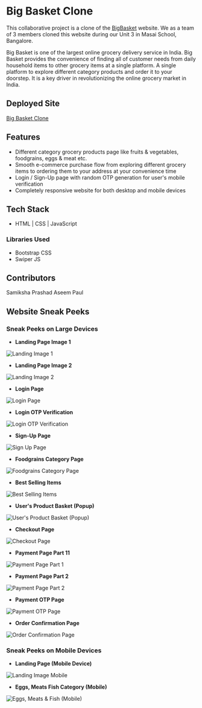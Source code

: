 # Big Basket Clone

This collaborative project is a clone of the [BigBasket](https://www.bigbasket.com/) website. We as a team of 3 members cloned this website during our Unit 3 in Masai School, Bangalore.

Big Basket is one of the largest online grocery delivery service in India. Big Basket provides the convenience of finding all of customer needs from daily household items to other grocery items at a single platform. A single platform to explore different category products and order it to your doorstep. It is a key driver in revolutionizing the online grocery market in India.




## Deployed Site

[Big Basket Clone](https://bigbasket-clone26.netlify.app/)




## Features

- Different category grocery products page like fruits & vegetables, foodgrains, eggs & meat etc.
- Smooth e-commerce purchase flow from exploring different grocery items to ordering them to your address at your convenience time
- Login / Sign-Up page with random OTP generation for user's mobile verification
- Completely responsive website for both desktop and mobile devices



## Tech Stack

- HTML | CSS | JavaScript

### Libraries Used 

- Bootstrap CSS
- Swiper JS



## Contributors

Samiksha Prashad
Aseem Paul




## Website Sneak Peeks

### Sneak Peeks on Large Devices

- **Landing Page Image 1**

![Landing Image 1](./Website%20Sneak%20Peeks/landing%20page%201.png?raw=true)

- **Landing Page Image 2**

![Landing Image 2](./Website%20Sneak%20Peeks/landing%20category.png?raw=true)


- **Login Page**

![Login Page](./Website%20Sneak%20Peeks/Login.png?raw=true)

- **Login OTP Verification**

![Login OTP Verification](./Website%20Sneak%20Peeks/login%20OTP.png?raw=true)

- **Sign-Up Page**

![Sign Up Page](./Website%20Sneak%20Peeks/sign-up%20page.png?raw=true)

- **Foodgrains Category Page**

![Foodgrains Category Page](./Website%20Sneak%20Peeks/foodgrains%20page%201.png)


- **Best Selling Items**

![Best Selling Items](./Website%20Sneak%20Peeks/best%20selling.png?raw=true)

- **User's Product Basket (Popup)**

![User's Product Basket (Popup)](./Website%20Sneak%20Peeks/Small%20basket%20page.png?raw=true)

- **Checkout Page**

![Checkout Page](./Website%20Sneak%20Peeks/Checkout%20page.png?raw=true)

- **Payment Page Part 11**

![Payment Page Part 1](./Website%20Sneak%20Peeks/payment%20page%201.png?raw=true)

- **Payment Page Part 2**

![Payment Page Part 2](./Website%20Sneak%20Peeks/payment%20page%202.png?raw=true)

- **Payment OTP Page**

![Payment OTP Page](./Website%20Sneak%20Peeks/payment%20otp.png?raw=true)

- **Order Confirmation Page**

![Order Confirmation Page](./Website%20Sneak%20Peeks/order%20confirmation.png?raw=true)


### Sneak Peeks on Mobile Devices

- **Landing Page (Mobile Device)**

![Landing Image Mobile](./Website%20Sneak%20Peeks/mobile%20landing.jpg?raw=true)


- **Eggs, Meats Fish Category (Mobile)**

![Eggs, Meats & Fish (Mobile)](./Website%20Sneak%20Peeks/mobile%20category.jpg)





